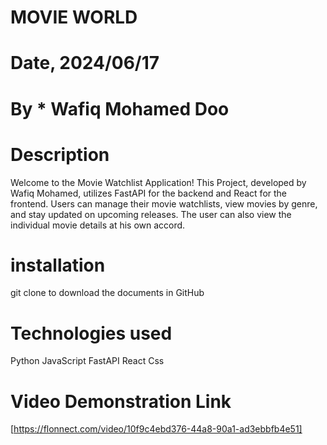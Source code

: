 # MOVIE WORLD

# Date, 2024/06/17

# By \* Wafiq Mohamed Doo

# Description

Welcome to the Movie Watchlist Application! This Project, developed by Wafiq Mohamed, utilizes FastAPI for the backend and React for the frontend. Users can manage their movie watchlists, view movies by genre, and stay updated on upcoming releases. The user can also view the individual movie details at his own accord.

# installation

git clone to download the documents in GitHub

# Technologies used 

Python
JavaScript
FastAPI
React
Css


# Video Demonstration Link
[https://flonnect.com/video/10f9c4ebd376-44a8-90a1-ad3ebbfb4e51]